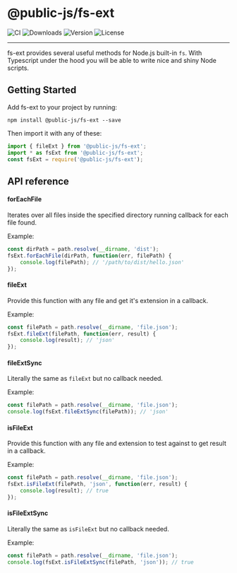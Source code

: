 # @public-js/fs-ext

![CI](https://img.shields.io/github/workflow/status/public-js/fs-ext/CI?style=flat-square)
![Downloads](https://img.shields.io/npm/dm/@public-js/fs-ext?style=flat-square)
![Version](https://img.shields.io/npm/v/@public-js/fs-ext?style=flat-square)
![License](https://img.shields.io/npm/l/@public-js/fs-ext?style=flat-square)

---

fs-ext provides several useful methods for Node.js built-in `fs`. With Typescript under the hood you will be able to write nice and shiny Node scripts.


## Getting Started

Add fs-ext to your project by running:
```shell
npm install @public-js/fs-ext --save
```

Then import it with any of these:
```typescript
import { fileExt } from '@public-js/fs-ext';
import * as fsExt from '@public-js/fs-ext';
const fsExt = require('@public-js/fs-ext');
```


## API reference

#### forEachFile

Iterates over all files inside the specified directory running callback for each file found.

Example:
```typescript
const dirPath = path.resolve(__dirname, 'dist');
fsExt.forEachFile(dirPath, function(err, filePath) {
    console.log(filePath); // '/path/to/dist/hello.json'
});
```

#### fileExt

Provide this function with any file and get it's extension in a callback.

Example:
```typescript
const filePath = path.resolve(__dirname, 'file.json');
fsExt.fileExt(filePath, function(err, result) {
    console.log(result); // 'json'
});
```

#### fileExtSync

Literally the same as `fileExt` but no callback needed.

Example:
```typescript
const filePath = path.resolve(__dirname, 'file.json');
console.log(fsExt.fileExtSync(filePath)); // 'json'
```

#### isFileExt

Provide this function with any file and extension to test against to get result in a callback.

Example:
```typescript
const filePath = path.resolve(__dirname, 'file.json');
fsExt.isFileExt(filePath, 'json', function(err, result) {
    console.log(result); // true
});
```

#### isFileExtSync

Literally the same as `isFileExt` but no callback needed.

Example:
```typescript
const filePath = path.resolve(__dirname, 'file.json');
console.log(fsExt.isFileExtSync(filePath, 'json')); // true
```
